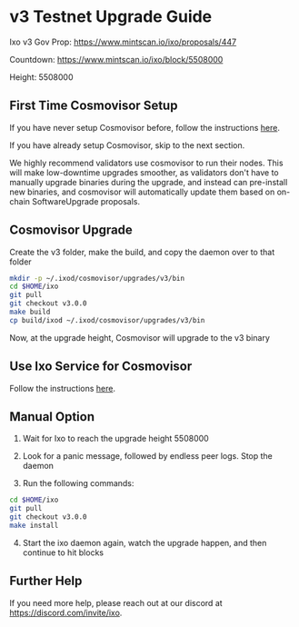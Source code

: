 # v3 Testnet Upgrade Guide

Ixo v3 Gov Prop: <https://www.mintscan.io/ixo/proposals/447>

Countdown: <https://www.mintscan.io/ixo/block/5508000>

Height: 5508000

## First Time Cosmovisor Setup

If you have never setup Cosmovisor before, follow the instructions [here](../v2/guide.md#first-time-cosmovisor-setup).

If you have already setup Cosmovisor, skip to the next section.

We highly recommend validators use cosmovisor to run their nodes. This
will make low-downtime upgrades smoother, as validators don't have to
manually upgrade binaries during the upgrade, and instead can
pre-install new binaries, and cosmovisor will automatically update them
based on on-chain SoftwareUpgrade proposals.

## Cosmovisor Upgrade

Create the v3 folder, make the build, and copy the daemon over to that folder

```sh
mkdir -p ~/.ixod/cosmovisor/upgrades/v3/bin
cd $HOME/ixo
git pull
git checkout v3.0.0
make build
cp build/ixod ~/.ixod/cosmovisor/upgrades/v3/bin
```

Now, at the upgrade height, Cosmovisor will upgrade to the v3 binary

## Use Ixo Service for Cosmovisor

Follow the instructions [here](../v2/guide.md#use-ixo-service-for-cosmovisor).

## Manual Option

1. Wait for Ixo to reach the upgrade height 5508000

2. Look for a panic message, followed by endless peer logs. Stop the daemon

3. Run the following commands:

```sh
cd $HOME/ixo
git pull
git checkout v3.0.0
make install
```

4. Start the ixo daemon again, watch the upgrade happen, and then continue to hit blocks

## Further Help

If you need more help, please reach out at our discord at <https://discord.com/invite/ixo>.
